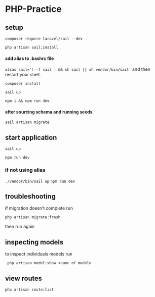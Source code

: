# PHP-Practice

## setup

` composer require laravel/sail --dev `

` php artisan sail:install `

#### add alias to .bashrc file
` alias sail='[ -f sail ] && sh sail || sh vendor/bin/sail' `
and then restart your shell.

` composer install `

` sail up `

` npm i && npm run dev `


#### after sourcing schema and running seeds

` sail artisan migrate `

## start application

` sail up `

` npm run dev `

### if not using alias
` ./vendor/bin/sail up `
` npm run dev `

## troubleshooting
if migration doesn't complete run

` php artisan migrate:fresh `

then run again 

## inspecting models
 
 to inspect individuals models run
 
 ` php artisan model:show <name of model>`

 ## view routes

 ` php artisan route:list `

